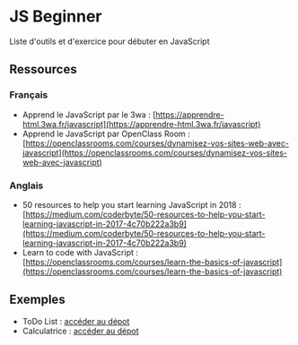 # JS Beginner

Liste d'outils et d'exercice pour débuter en JavaScript

## Ressources

### Français

* Apprend le JavaScript par le 3wa : [https://apprendre-html.3wa.fr/javascript](https://apprendre-html.3wa.fr/javascript)
* Apprend le JavaScript par OpenClass Room : [https://openclassrooms.com/courses/dynamisez-vos-sites-web-avec-javascript](https://openclassrooms.com/courses/dynamisez-vos-sites-web-avec-javascript)

### Anglais

* 50 resources to help you start learning JavaScript in 2018 : [https://medium.com/coderbyte/50-resources-to-help-you-start-learning-javascript-in-2017-4c70b222a3b9](https://medium.com/coderbyte/50-resources-to-help-you-start-learning-javascript-in-2017-4c70b222a3b9)
* Learn to code with JavaScript : [https://openclassrooms.com/courses/learn-the-basics-of-javascript](https://openclassrooms.com/courses/learn-the-basics-of-javascript)

## Exemples

* ToDo List : [accéder au dépot](https://github.com/js-learning/todo-list)
* Calculatrice : [accéder au dépot](https://github.com/js-learning/calculator)
